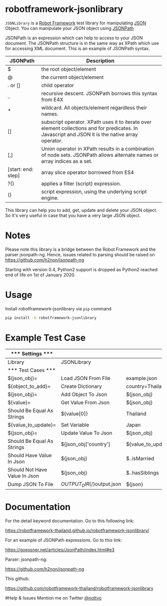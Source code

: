 # robotframework-jsonlibrary
``JSONLibrary`` is a [Robot Framework](http://robotframework.org/) test library for manipulating [JSON](http://json.org/) Object. You can manipulate your JSON object using [JSONPath](http://goessner.net/articles/JsonPath/)

JSONPath is an expression which can help to access to your JSON document. The JSONPath structure is in the same way as XPath which use for accessing XML document. This is an example of JSONPath syntax.

| JSONPath | Description |
|----------|-------------|
| $        | the root object/element |
| @        | the current object/element |
| . or []  | child operator |
| ..       | recursive descent. JSONPath borrows this syntax from E4X |
| *        | wildcard. All objects/element regardless their names. |
| []       | subscript operator. XPath uses it to iterate over element collections and for predicates. In Javascript and JSON it is the native array operator. |
| [,]      | Union operator in XPath results in a combination of node sets. JSONPath allows alternate names or array indices as a set. |
| [start\: end\: step] | array slice operator borrowed from ES4 |
| ?()      | applies a filter (script) expression. |
| ()       | script expression, using the underlying script engine. |

This library can help you to add, get, update and delete your JSON object. So it's very useful in case that you have a very large JSON object.

# Notes

Please note this library is a bridge between the Robot Framework and the parser jsonpath-ng. Hence, issues related to parsing should be raised on https://github.com/h2non/jsonpath-ng

Starting with version 0.4, Python2 support is dropped as Python2 reached end of life on 1st of January 2020.

# Usage

Install robotframework-jsonlibrary via ``pip`` command
```bash
pip install -U robotframework-jsonlibrary
```

# Example Test Case

*** Settings ***  |                     |                  |            |                  |
----------------- |-------------------- |----------------- |----------- |----------------- |
Library           | JSONLibrary         |                  |            |                  |
*** Test Cases ***|                     |                  |            |                  |
${json_obj}=      | Load JSON From File | example.json     |            |                  |
${object_to_add}= | Create Dictionary   | country=Thailand |            |                  |
${json_obj}=      | Add Object To Json  | ${json_obj}      | $..address | ${object_to_add} |
${value}=         | Get Value From Json | ${json_obj}      | $..country |                  |
|Should Be Equal As Strings | ${value[0]} | Thailand       |            |                  |
|${value_to_update}=| Set Variable     | Japan             |            |                  |
|${json_obj}=     | Update Value To Json | ${json_obj}     | $..country | ${value_to_update}|
|Should Be Equal As Strings | ${json_obj['country'] | ${value_to_update} |   |             |
|Should Have Value In Json  | ${json_obj} |  $..isMarried |
|Should Not Have Value In Json  | ${json_obj} |  $..hasSiblings |
|Dump JSON To File  | ${OUTPUT_DIR}${/}output.json | ${json} |


# Documentation
For the detail keyword documentation. Go to this following link:

https://robotframework-thailand.github.io/robotframework-jsonlibrary/

For an example of JSONPath expressions. Go to this link:

https://goessner.net/articles/JsonPath/index.html#e3

Parser: jsonpath-ng:

https://github.com/h2non/jsonpath-ng

This github:

https://github.com/robotframework-thailand/robotframework-jsonlibrary

#Help & Issues
Mention me on Twitter [@nottyo](https://twitter.com/nottyo) 



